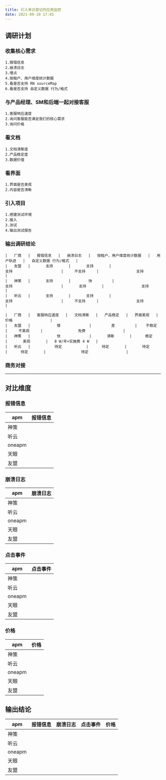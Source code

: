 ```yaml
---
title: 引入来访登记的应用监控
date: 2021-09-10 17:45
---
```

## 调研计划

### 收集核心需求
    1.报错信息
    2.崩溃日志
    3.埋点
    4.按租户、用户维度统计数据
    5.看是否支持 RN sourceMap
    6.看是否支持 自定义数据 行为/格式
### 与产品经理、SM和后端一起对接客服
    1.客服响应速度
    2.询问客服能否满足我们的核心需求
    3.询问价格
### 看文档
    1.文档清晰度
    2.产品稳定度
    3.数据价值
### 看界面
    1.界面是否美观
    2.内容是否清晰
### 引入项目
    1.搭建测试环境
    2.接入
    3.测试
    4.输出测试报告
### 输出调研结论
```table
|   厂商   |   报错信息   |   崩溃日志   |   按租户、用户维度统计数据   |   用户轨迹   |   自定义数据 行为/格式   |   
|   友盟   |       支持       |       支持       |                     支持                      |     不支持     |                 支持                  |   
|   神策   |       支持       |        快         |                      支持                      |       支持       |                 支持                  |   
|   听云   |       支持       |       支持       |                     支持                      |     不支持     |                 支持                  |   
```

```table
|   厂商   |   客服响应速度   |   文档清晰   |   产品稳定   |   界面美观   |                 价格                 |   
|   友盟   |            慢             |         差         |    不稳定     |     不美观     |                免费                 |   
|   神策   |            快             |       清晰       |      稳定       |       美观       |   8 W/年+实施费 4 W   |   
|   听云   |           待定           |      待定       |       待定       |      待定       |                待定                 |   

```
### 商务对接

----------
## 对比维度

### 报错信息

|apm|报错信息|
|----| ---- |
|神策| |
|听云| | 
|oneapm| |
|天眼| |
|友盟| |

### 崩溃日志

|apm|崩溃日志|
|----| ---- |
|神策| |
|听云| | 
|oneapm| |
|天眼| |
|友盟| |

### 点击事件

|apm|点击事件|
|----| ---- |
|神策| |
|听云| | 
|oneapm| |
|天眼| |
|友盟| |

### 价格

|apm|价格|
|----| ---- |
|神策| |
|听云| | 
|oneapm| |
|天眼| |
|友盟| |

## 输出结论

|apm|报错信息|崩溃日志|点击事件|价格|
|----| ---- | ---- | ---- | ---- |
|神策| | | | |
|听云| | | | |
|oneapm| | | | |
|天眼| | | | |
|友盟| | | | |